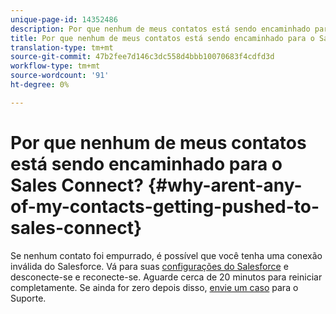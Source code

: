 ```yaml
---
unique-page-id: 14352486
description: Por que nenhum de meus contatos está sendo encaminhado para o Sales Connect? - Documentos do Marketing - Documentação do produto
title: Por que nenhum de meus contatos está sendo encaminhado para o Sales Connect?
translation-type: tm+mt
source-git-commit: 47b2fee7d146c3dc558d4bbb10070683f4cdfd3d
workflow-type: tm+mt
source-wordcount: '91'
ht-degree: 0%

---
```



# Por que nenhum de meus contatos está sendo encaminhado para o Sales Connect? {#why-arent-any-of-my-contacts-getting-pushed-to-sales-connect}

Se nenhum contato foi empurrado, é possível que você tenha uma conexão inválida do Salesforce. Vá para suas [configurações do Salesforce](http://toutapp.com/next#settings/crm/salesforce/configure) e desconecte-se e reconecte-se. Aguarde cerca de 20 minutos para reiniciar completamente. Se ainda for zero depois disso, [envie um caso](http://nation.marketo.com/community/support_solutions) para o Suporte.
